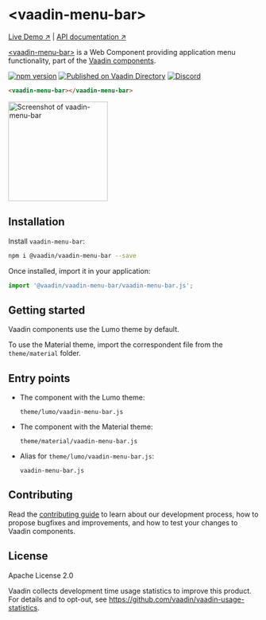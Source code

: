 # &lt;vaadin-menu-bar&gt;

[Live Demo ↗](https://vaadin.com/components/vaadin-menu-bar/html-examples)
|
[API documentation ↗](https://vaadin.com/components/vaadin-menu-bar/html-api)

[&lt;vaadin-menu-bar&gt;](https://vaadin.com/components/vaadin-menu-bar) is a Web Component providing application menu functionality, part of the [Vaadin components](https://vaadin.com/components).

[![npm version](https://badgen.net/npm/v/@vaadin/vaadin-menu-bar)](https://www.npmjs.com/package/@vaadin/vaadin-menu-bar)
[![Published on Vaadin Directory](https://img.shields.io/badge/Vaadin%20Directory-published-00b4f0.svg)](https://vaadin.com/directory/component/vaadinvaadin-menu-bar)
[![Discord](https://img.shields.io/discord/732335336448852018?label=discord)](https://discord.gg/PHmkCKC)

```html
<vaadin-menu-bar></vaadin-menu-bar>
```

[<img src="https://raw.githubusercontent.com/vaadin/vaadin-menu-bar/master/screenshot.png" width="200" alt="Screenshot of vaadin-menu-bar">](https://vaadin.com/components/vaadin-menu-bar)

## Installation

Install `vaadin-menu-bar`:

```sh
npm i @vaadin/vaadin-menu-bar --save
```

Once installed, import it in your application:

```js
import '@vaadin/vaadin-menu-bar/vaadin-menu-bar.js';
```

## Getting started

Vaadin components use the Lumo theme by default.

To use the Material theme, import the correspondent file from the `theme/material` folder.

## Entry points

- The component with the Lumo theme:

  `theme/lumo/vaadin-menu-bar.js`

- The component with the Material theme:

  `theme/material/vaadin-menu-bar.js`

- Alias for `theme/lumo/vaadin-menu-bar.js`:

  `vaadin-menu-bar.js`

## Contributing

Read the [contributing guide](https://vaadin.com/docs/latest/guide/contributing/overview) to learn about our development process, how to propose bugfixes and improvements, and how to test your changes to Vaadin components.

## License

Apache License 2.0

Vaadin collects development time usage statistics to improve this product. For details and to opt-out, see https://github.com/vaadin/vaadin-usage-statistics.
